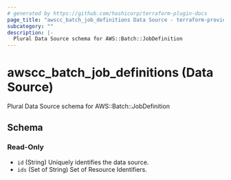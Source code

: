 ```yaml
---
# generated by https://github.com/hashicorp/terraform-plugin-docs
page_title: "awscc_batch_job_definitions Data Source - terraform-provider-awscc"
subcategory: ""
description: |-
  Plural Data Source schema for AWS::Batch::JobDefinition
---
```


# awscc_batch_job_definitions (Data Source)

Plural Data Source schema for AWS::Batch::JobDefinition



<!-- schema generated by tfplugindocs -->
## Schema

### Read-Only

- `id` (String) Uniquely identifies the data source.
- `ids` (Set of String) Set of Resource Identifiers.
